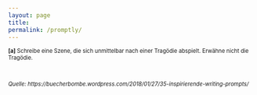 ```yaml
---
layout: page
title:
permalink: /promptly/
---
```


<p style="font-size:0.8em"><b>[a]</b> Schreibe eine Szene, die sich unmittelbar nach einer Tragödie abspielt. Erwähne nicht die Tragödie.</p><br>
<p style="font-size:0.8em"><i>Quelle: https://buecherbombe.wordpress.com/2018/01/27/35-inspirierende-writing-prompts/ </i> </p>
